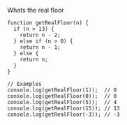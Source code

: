 Whats the real floor

    function getRealFloor(n) {
      if (n > 13) {
        return n - 2;
      } else if (n > 0) {
        return n - 1;
      } else {
        return n;
      }
    }
    
    // Examples
    console.log(getRealFloor(1));  // 0
    console.log(getRealFloor(0));  // 0
    console.log(getRealFloor(5));  // 4
    console.log(getRealFloor(15)); // 13
    console.log(getRealFloor(-3)); // -3
